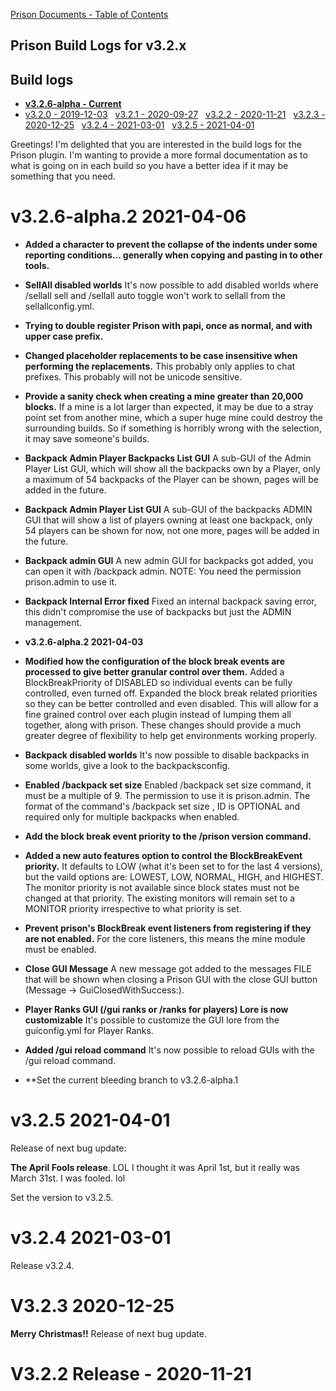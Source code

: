 [Prison Documents - Table of Contents](prison_docs_000_toc.md)

## Prison Build Logs for v3.2.x

## Build logs
 - **[v3.2.6-alpha - Current](changelog_v3.2.x.md)**
 - [v3.2.0 - 2019-12-03](prison_changelog_v3.2.0.md)&nbsp;&nbsp;
[v3.2.1 - 2020-09-27](prison_changelog_v3.2.1.md)&nbsp;&nbsp;
[v3.2.2 - 2020-11-21](prison_changelog_v3.2.2.md)&nbsp;&nbsp;
[v3.2.3 - 2020-12-25](prison_changelog_v3.2.3.md)&nbsp;&nbsp;
[v3.2.4 - 2021-03-01](prison_changelog_v3.2.4.md)&nbsp;&nbsp;
[v3.2.5 - 2021-04-01](prison_changelog_v3.2.5.md)
 

Greetings!  I'm delighted that you are interested in the build logs for the
Prison plugin.  I'm wanting to provide a more formal documentation as to what 
is going on in each build so you have a better idea if it may be something 
that you need.





# v3.2.6-alpha.2 2021-04-06


* **Added a character to prevent the collapse of the indents under some reporting conditions... generally when copying and pasting in to other tools.**


* **SellAll disabled worlds**
It's now possible to add disabled worlds where /sellall sell and /sellall auto toggle won't
  work to sellall from the sellallconfig.yml.


* **Trying to double register Prison with papi, once as normal, and with upper case prefix.**


* **Changed placeholder replacements to be case insensitive when performing the replacements.**
This probably only applies to chat prefixes.
This probably will not be unicode sensitive.


* **Provide a sanity check when creating a mine greater than 20,000 blocks.**
If a mine is a lot larger than expected, it may be due to a stray point set from another mine, which a super huge mine could destroy the surrounding builds.  So if something is horribly wrong with the selection, it may save someone's builds.


* **Backpack Admin Player Backpacks List GUI**
A sub-GUI of the Admin Player List GUI, which will show all the backpacks own by a Player, only a maximum of 54 backpacks of the Player can be shown, pages will be added in the future.


* **Backpack Admin Player List GUI**
A sub-GUI of the backpacks ADMIN GUI that will show a list of players owning at least one backpack, only 54 players can be shown for now, not one more, pages will be added in the future.


* **Backpack admin GUI**
A new admin GUI for backpacks got added, you can open it with /backpack admin.
  NOTE: You need the permission prison.admin to use it.


* **Backpack Internal Error fixed**
Fixed an internal backpack saving error, this didn't compromise the use of backpacks but just the ADMIN management.


* **v3.2.6-alpha.2 2021-04-03**



* **Modified how the configuration of the block break events are processed to give better granular control over them.**
Added a BlockBreakPriority of DISABLED so individual events can be fully controlled, even turned off.
Expanded the block break related priorities so they can be better controlled and even disabled.  This will allow for a fine grained control over each plugin instead of lumping them all together, along with prison.
These changes should provide a much greater degree of flexibility to help get environments working properly.


* **Backpack disabled worlds**
It's now possible to disable backpacks in some worlds, give a look to the backpacksconfig.

* **Enabled /backpack set size**
Enabled /backpack set size command, it must be a multiple of 9.
  The permission to use it is prison.admin.
  The format of the command's /backpack set size <Owner> <Size> <Id>, ID
  is OPTIONAL and required only for multiple backpacks when enabled.


* **Add the block break event priority to the /prison version command.**


* **Added a new auto features option to control the BlockBreakEvent priority.**
It defaults to LOW (what it's been set to for the last 4 versions), but the vaild options are:
LOWEST, LOW, NORMAL, HIGH, and HIGHEST.
The monitor priority is not available since block states must not be changed at that priority.  The existing monitors will remain set to a MONITOR priority irrespective to what priority is set.


* **Prevent prison's BlockBreak event listeners from registering if they are not enabled.**
For the core listeners, this means the mine module must be enabled.


* **Close GUI Message**
A new message got added to the messages FILE that will be shown when closing a Prison GUI with the close GUI button (Message -> GuiClosedWithSuccess:).


* **Player Ranks GUI (/gui ranks or /ranks for players) Lore is now customizable**
It's possible to customize the GUI lore from the guiconfig.yml for Player Ranks.


* **Added /gui reload command**
It's now possible to reload GUIs with the /gui reload command.



* **Set the current bleeding branch to v3.2.6-alpha.1




# v3.2.5 2021-04-01
Release of next bug update: 

**The April Fools release**. LOL I thought it was April 1st, but it really was March 31st.  I was fooled. lol


Set the version to v3.2.5.


# **v3.2.4 2021-03-01**
  Release v3.2.4.



# V3.2.3 2020-12-25 
**Merry Christmas!!**
Release of next bug update.



# V3.2.2 Release - 2020-11-21


